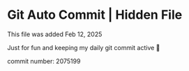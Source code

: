 # Git Auto Commit | Hidden File

This file was added Feb 12, 2025

Just for fun and keeping my daily git commit active 🤪

commit number: 2075199
